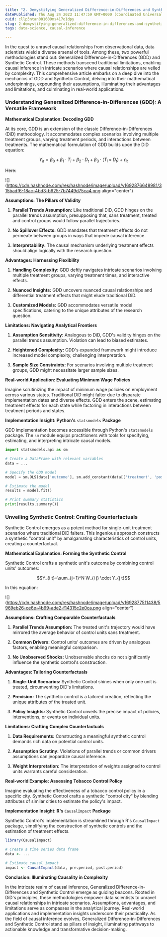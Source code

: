 ```yaml
---
title: "2. Demystifying Generalized Difference-in-Differences and Synthetic Control"
datePublished: Thu Aug 24 2023 11:47:59 GMT+0000 (Coordinated Universal Time)
cuid: cllp3ntan001609ms417o1dpy
slug: 2-demystifying-generalized-difference-in-differences-and-synthetic-control
tags: data-science, causal-inference

---
```


In the quest to unravel causal relationships from observational data, data scientists wield a diverse arsenal of tools. Among these, two powerful methodologies stand out: Generalized Difference-in-Differences (GDD) and Synthetic Control. These methods transcend traditional limitations, enabling causal inference in intricate scenarios where causal relationships are veiled by complexity. This comprehensive article embarks on a deep dive into the mechanics of GDD and Synthetic Control, delving into their mathematical underpinnings, expounding their assumptions, illuminating their advantages and limitations, and culminating in real-world applications.

### **Understanding Generalized Difference-in-Differences (GDD): A Versatile Framework**

**Mathematical Explanation: Decoding GDD**

At its core, GDD is an extension of the classic Difference-in-Differences (DiD) methodology. It accommodates complex scenarios involving multiple treatment groups, varying treatment periods, and interactions between treatments. The mathematical formulation of GDD builds upon the DiD equation:

$$Y_{i t}=\beta_0+\beta_1 \cdot T_i+\beta_2 \cdot D_t+\beta_3 \cdot\left(T_i \times D_t\right)+\epsilon_{i t}$$

Here:

![](https://cdn.hashnode.com/res/hashnode/image/upload/v1692876648981/315badf6-18ac-4bd3-b625-7b7449d75ca4.png align="center")

**Assumptions: The Pillars of Validity**

1. **Parallel Trends Assumption:** Like traditional DiD, GDD hinges on the parallel trends assumption, presupposing that, sans treatment, treated and control groups would follow parallel trajectories.
    
2. **No Spillover Effects:** GDD mandates that treatment effects do not permeate between groups in ways that impede causal inference.
    
3. **Interpretability:** The causal mechanism underlying treatment effects should align logically with the research question.
    

**Advantages: Harnessing Flexibility**

1. **Handling Complexity:** GDD deftly navigates intricate scenarios involving multiple treatment groups, varying treatment times, and interactive effects.
    
2. **Nuanced Insights:** GDD uncovers nuanced causal relationships and differential treatment effects that might elude traditional DiD.
    
3. **Customized Models:** GDD accommodates versatile model specifications, catering to the unique attributes of the research question.
    

**Limitations: Navigating Analytical Frontiers**

1. **Assumption Sensitivity:** Analogous to DiD, GDD's validity hinges on the parallel trends assumption. Violation can lead to biased estimates.
    
2. **Heightened Complexity:** GDD's expanded framework might introduce increased model complexity, challenging interpretation.
    
3. **Sample Size Constraints:** For scenarios involving multiple treatment groups, GDD might necessitate larger sample sizes.
    

**Real-world Application: Evaluating Minimum Wage Policies**

Imagine scrutinizing the impact of minimum wage policies on employment across various states. Traditional DiD might falter due to disparate implementation dates and diverse effects. GDD enters the scene, estimating treatment effects for each state while factoring in interactions between treatment periods and states.

**Implementation Insight: Python's** `statsmodels` **Package**

GDD implementation becomes accessible through Python's `statsmodels` package. The `sm` module equips practitioners with tools for specifying, estimating, and interpreting intricate causal models.

```python
import statsmodels.api as sm

# Create a DataFrame with relevant variables
data = ...

# Specify the GDD model
model = sm.OLS(data['outcome'], sm.add_constant(data[['treatment', 'post_treatment', 'interaction']]))

# Estimate the model
results = model.fit()

# Print summary statistics
print(results.summary())
```

### **Unveiling Synthetic Control: Crafting Counterfactuals**

Synthetic Control emerges as a potent method for single-unit treatment scenarios where traditional DiD falters. This ingenious approach constructs a synthetic "control unit" by amalgamating characteristics of control units, creating a counterfactual.

**Mathematical Explanation: Forming the Synthetic Control**

Synthetic Control crafts a synthetic unit's outcome by combining control units' outcomes:

$$Y_{i t}=\sum_{j=1}^N W_{i j} \cdot Y_{j t}$$

In this equation:

![](https://cdn.hashnode.com/res/hashnode/image/upload/v1692877511438/5969eb26-ce6e-4b69-ade2-f14315c2e0ca.png align="center")

**Assumptions: Crafting Comparable Counterfactuals**

1. **Parallel Trends Assumption:** The treated unit's trajectory would have mirrored the average behavior of control units sans treatment.
    
2. **Common Drivers:** Control units' outcomes are driven by analogous factors, enabling meaningful comparison.
    
3. **No Unobserved Shocks:** Unobservable shocks do not significantly influence the synthetic control's construction.
    

**Advantages: Tailoring Counterfactuals**

1. **Single-Unit Scenarios:** Synthetic Control shines when only one unit is treated, circumventing DiD's limitations.
    
2. **Precision:** The synthetic control is a tailored creation, reflecting the unique attributes of the treated unit.
    
3. **Policy Insights:** Synthetic Control unveils the precise impact of policies, interventions, or events on individual units.
    

**Limitations: Crafting Complex Counterfactuals**

1. **Data Requirements:** Constructing a meaningful synthetic control demands rich data on potential control units.
    
2. **Assumption Scrutiny:** Violations of parallel trends or common drivers assumptions can jeopardize causal inference.
    
3. **Weight Interpretation:** The interpretation of weights assigned to control units warrants careful consideration.
    

**Real-world Example: Assessing Tobacco Control Policy**

Imagine evaluating the effectiveness of a tobacco control policy in a specific city. Synthetic Control crafts a synthetic "control city" by blending attributes of similar cities to estimate the policy's impact.

**Implementation Insight: R's** `CausalImpact` **Package**

Synthetic Control's implementation is streamlined through R's `CausalImpact` package, simplifying the construction of synthetic controls and the estimation of treatment effects.

```r
library(CausalImpact)

# Create a time series data frame
data <- ...

# Estimate causal impact
impact <- CausalImpact(data, pre.period, post.period)
```

**Conclusion: Illuminating Causality in Complexity**

In the intricate realm of causal inference, Generalized Difference-in-Differences and Synthetic Control emerge as guiding beacons. Rooted in DiD's principles, these methodologies empower data scientists to unravel causal relationships in intricate scenarios. Assumptions, advantages, and limitations serve as compasses in the analytical journey. Real-world applications and implementation insights underscore their practicality. As the field of causal inference evolves, Generalized Difference-in-Differences and Synthetic Control stand as pillars of insight, illuminating pathways to actionable knowledge and transformative decision-making.